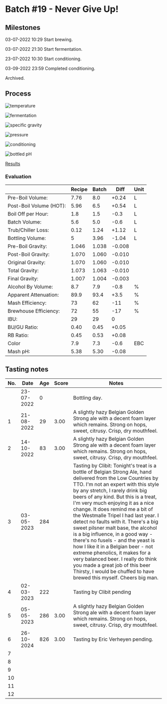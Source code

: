 # Batch #19 - Never Give Up!

## Milestones

03-07-2022 10:29 Start brewing.

03-07-2022 21:30 Start fermentation.

23-07-2022 10:30 Start conditioning.

03-09-2022 23:59 Completed conditioning.

Archived.

## Process

![temperature](temperature.png)

![fermentation](fermentation.png)

![specific gravity](gravity.png)

![pressure](pressure.png)

![conditioning](conditioning.png)

![bottled pH](bottled_ph.png)

[Results](./Batch_19_Never_Give_Up_results.pdf)

### Evaluation

|                         | Recipe | Batch | Diff   | Unit |
|-------------------------|--------|-------|--------|------|
| Pre-Boil Volume:        | 7.76   | 8.0   | +0.24  | L    |
| Post-Boil Volume (HOT): | 5.96   | 6.5   | +0.54  | L    |
| Boil Off per Hour:      | 1.8    | 1.5   | -0.3   | L    |
| Batch Volume:           | 5.6    | 5.0   | -0.6   | L    |
| Trub/Chiller Loss:      | 0.12   | 1.24  | +1.12  | L    |
| Bottling Volume:        | 5      | 3.96  | -1.04  | L    |
| Pre-Boil Gravity:       | 1.046  | 1.038 | -0.008 |      |
| Post-Boil Gravity:      | 1.070  | 1.060 | -0.010 |      |
| Original Gravity:       | 1.070  | 1.060 | -0.010 |      |
| Total Gravity:          | 1.073  | 1.063 | -0.010 |      |
| Final Gravity:          | 1.007  | 1.004 | -0.003 |      |
| Alcohol By Volume:      | 8.7    | 7.9   | -0.8   | %    |
| Apparent Attenuation:   | 89.9   | 93.4  | +3.5   | %    |
| Mash Efficiency:        | 73     | 62    | -11    | %    |
| Brewhouse Efficiency:   | 72     | 55    | -17    | %    |
| IBU:                    | 29     | 29    | 0      |      |
| BU/GU Ratio:            | 0.40   | 0.45  | +0.05  |      |
| RB Ratio:               | 0.45   | 0.53  | +0.08  |      |
| Color                   | 7.9    | 7.3   | -0.6   | EBC  |
| Mash pH:                | 5.38   | 5.30  | -0.08  |      |

## Tasting notes

| No. | Date       | Age | Score | Notes |
|-----|------------|-----|-------|-------|
|     | 23-07-2022 |   0 |       | Bottling day. |
|   1 | 21-08-2022 |  29 |  3.00 | A slightly hazy Belgian Golden Strong ale with a decent foam layer which remains. Strong on hops, sweet, citrusy. Crisp, dry mouthfeel. |
|   2 | 14-10-2022 |  83 |  3.00 | A slightly hazy Belgian Golden Strong ale with a decent foam layer which remains. Strong on hops, sweet, citrusy. Crisp, dry mouthfeel. |
|   3 | 03-05-2023 | 284 |       | Tasting by Clibit: Tonight's treat is a bottle of Belgian Strong Ale, hand delivered from the Low Countries by TTO. I'm not an expert with this style by any stretch, I rarely drink big beers of any kind. But this is a treat, I'm very much enjoying it as a nice change. It does remind me a bit of the Westmalle Tripel I had last year. I detect no faults with it. There's a big sweet pilsner malt base, the alcohol is a big influence, in a good way - there's no fusels - and the yeast is how I like it in a Belgian beer - not extreme phenolics, it makes for a very balanced beer. I really do think you made a great job of this beer Thirsty, I would be chuffed to have brewed this myself. Cheers big man. |
|   4 | 02-03-2023 | 222 |       | Tasting by Clibit pending |
|   5 | 05-05-2023 | 286 |  3.00 | A slightly hazy Belgian Golden Strong ale with a decent foam layer which remains. Strong on hops, sweet, citrusy. Crisp, dry mouthfeel. |
|   6 | 26-10-2024 | 826 |  3.00 | Tasting by Eric Verheyen pending. |
|   7 |            |     |       |  |
|   8 |            |     |       |  |
|   9 |            |     |       |  |
|  10 |            |     |       |  |
|  11 |            |     |       |  |
|  12 |            |     |       |  |
